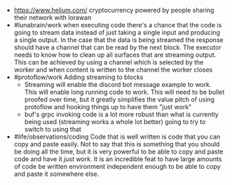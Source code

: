 - https://www.helium.com/ cryptocurrency powered by people sharing their network with lorawan
- #lunabrain/work when executing code there's a chance that the code is going to stream data instead of just taking a single input and producing a single output. In the case that the data is being streamed the response should have a channel that can be read by the next block. The executor needs to know how to clean up all surfaces that are streaming output. This can be achieved by using a channel which is selected by the worker and when content is written to the channel the worker closes
- #protoflow/work Adding streaming to blocks
	- Streaming will enable the discord bot message example to work. This will enable long running code to work. This will need to be bullet proofed over time, but it greatly simplifies the value pitch of using protoflow and hooking things up to have them "just work"
	- buf's grpc invoking code is a lot more robust than what is currently being used (streaming works a whole lot better) going to try to switch to using that
- #life/observations/coding Code that is well written is code that you can copy and paste easily. Not to say that this is something that you should be doing all the time, but it is very powerful to be able to copy and paste code and have it _just work_. It is an incredible feat to have large amounts of code be written environment independent enough to be able to copy and paste it somewhere else.